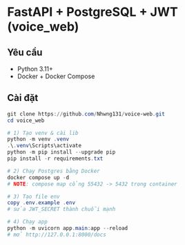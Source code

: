 # FastAPI + PostgreSQL + JWT (voice_web)

## Yêu cầu
- Python 3.11+
- Docker + Docker Compose

## Cài đặt

```powershell
git clone https://github.com/Nhwng131/voice-web.git
cd voice_web

# 1) Tạo venv & cài lib
python -m venv .venv
.\.venv\Scripts\activate
python -m pip install --upgrade pip
pip install -r requirements.txt

# 2) Chạy Postgres bằng Docker
docker compose up -d
# NOTE: compose map cổng 55432 -> 5432 trong container

# 3) Tạo file env
copy .env.example .env
# sửa JWT_SECRET thành chuỗi mạnh

# 4) Chạy app
python -m uvicorn app.main:app --reload
# mở http://127.0.0.1:8000/docs
